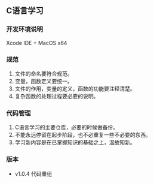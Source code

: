 ##  C语言学习
### 开发环境说明
  Xcode IDE + MacOS x64

### 规范
1. 文件的命名要符合规范。
2. 变量，函数定义要统一。
3. 文件的作用，变量的定义，函数的功能要注释清楚。
4. 复杂函数的处理过程要必要的说明。


### 代码管理
1. C语言学习的主要仓库，必要的时候做备份。
2. 不能永远停留在起步阶段，也不必重复一些不必要的东西。
3. 学习新内容是在已掌握知识的基础之上，温故知新。


### 版本
- v1.0.4 代码重组





